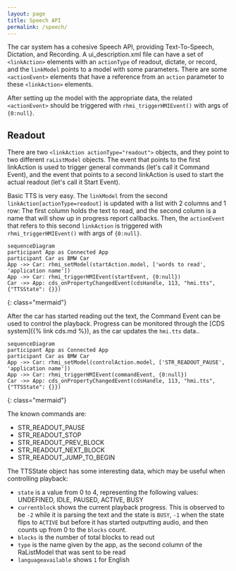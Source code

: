 ```yaml
---
layout: page
title: Speech API
permalink: /speech/
---
```


The car system has a cohesive Speech API, providing Text-To-Speech, Dictation, and Recording. A ui\_description.xml file can have a set of `<linkAction>` elements with an `actionType` of readout, dictate, or record, and the `linkModel` points to a model with some parameters. There are some `<actionEvent>` elements that have a reference from an `action` parameter to these `<linkAction>` elements.

After setting up the model with the appropriate data, the related `<actionEvent>` should be triggered with `rhmi_triggerHMIEvent()` with args of `{0:null}`.

## Readout

There are two `<linkAction actionType="readout">` objects, and they point to two different `raListModel` objects. The event that points to the first linkAction is used to trigger general commands (let's call it Command Event), and the event that points to a second linkAction is used to start the actual readout (let's call it Start Event).

Basic TTS is very easy. The `linkModel` from the second `linkAction[actionType=readout]` is updated with a list with 2 columns and 1 row: The first column holds the text to read, and the second column is a name that will show up in progress report callbacks. Then, the `actionEvent` that refers to this second `linkAction` is triggered with `rhmi_triggerHMIEvent()` with args of `{0:null}`.

```
sequenceDiagram
participant App as Connected App
participant Car as BMW Car
App ->> Car: rhmi_setModel(startAction.model, ['words to read', 'application name'])
App ->> Car: rhmi_triggerHMIEvent(startEvent, {0:null})
Car ->> App: cds_onPropertyChangedEvent(cdsHandle, 113, "hmi.tts", {"TTSState": {}})
```
{: class="mermaid"}

After the car has started reading out the text, the Command Event can be used to control the playback. Progress can be monitored through the [CDS system]({% link cds.md %}), as the car updates the `hmi.tts` data..

```
sequenceDiagram
participant App as Connected App
participant Car as BMW Car
App ->> Car: rhmi_setModel(controlAction.model, ['STR_READOUT_PAUSE', 'application name'])
App ->> Car: rhmi_triggerHMIEvent(commandEvent, {0:null})
Car ->> App: cds_onPropertyChangedEvent(cdsHandle, 113, "hmi.tts", {"TTSState": {}})
```
{: class="mermaid"}

The known commands are:

  - STR\_READOUT\_PAUSE
  - STR\_READOUT\_STOP
  - STR\_READOUT\_PREV\_BLOCK
  - STR\_READOUT\_NEXT\_BLOCK
  - STR\_READOUT\_JUMP\_TO\_BEGIN

The TTSState object has some interesting data, which may be useful when controlling playback:

  - `state` is a value from 0 to 4, representing the following values: UNDEFINED, IDLE, PAUSED, ACTIVE, BUSY
  - `currentblock` shows the current playback progress. This is observed to be `-2` while it is parsing the text and the state is `BUSY`, `-1` when the state flips to `ACTIVE` but before it has started outputting audio, and then counts up from 0 to the `blocks` count.
  - `blocks` is the number of total blocks to read out
  - `type` is the name given by the app, as the second column of the RaListModel that was sent to be read
  - `languageavailable` shows `1` for English

